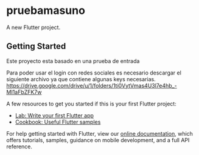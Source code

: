 # pruebamasuno

A new Flutter project.

## Getting Started

Este proyecto esta basado en una prueba de entrada

Para poder usar el login con redes sociales es necesario descargar el siguiente archivo 
ya que contiene algunas keys necesarias.
    https://drive.google.com/drive/u/1/folders/1ti0VytVmas4U3l7e4hb_-MI1aFbZFK7w



A few resources to get you started if this is your first Flutter project:

- [Lab: Write your first Flutter app](https://flutter.dev/docs/get-started/codelab)
- [Cookbook: Useful Flutter samples](https://flutter.dev/docs/cookbook)

For help getting started with Flutter, view our
[online documentation](https://flutter.dev/docs), which offers tutorials,
samples, guidance on mobile development, and a full API reference.
